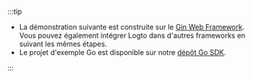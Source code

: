 :::tip

- La démonstration suivante est construite sur le [Gin Web Framework](https://gin-gonic.com). Vous pouvez également intégrer Logto dans d'autres frameworks en suivant les mêmes étapes.
- Le projet d'exemple Go est disponible sur notre [dépôt Go SDK](https://github.com/logto-io/go/tree/master/gin-sample).

:::
